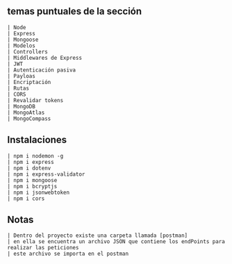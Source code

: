 ## temas puntuales de la sección
    | Node
    | Express
    | Mongoose
    | Modelos
    | Controllers
    | Middlewares de Express
    | JWT 
    | Autenticación pasiva
    | Payloas
    | Encriptación
    | Rutas
    | CORS
    | Revalidar tokens
    | MongoDB
    | MongoAtlas
    | MongoCompass

## Instalaciones
    | npm i nodemon -g
    | npm i express
    | npm i dotenv
    | npm i express-validator
    | npm i mongoose
    | npm i bcryptjs
    | npm i jsonwebtoken
    | npm i cors

## Notas
    | Dentro del proyecto existe una carpeta llamada [postman]
    | en ella se encuentra un archivo JSON que contiene los endPoints para realizar las peticiones
    | este archivo se importa en el postman